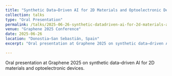 ```yaml
---
title: "Synthetic Data–Driven AI for 2D Materials and Optoelectronic Devices"
collection: talks
type: "Oral Presentation"
permalink: /talks/2025-06-26-synthetic-datadriven-ai-for-2d-materials-and-optoelectronic-devices
venue: "Graphene 2025 Conference"
date: 2025-06-26
location: "Donostia–San Sebastián, Spain"
excerpt: "Oral presentation at Graphene 2025 on synthetic data–driven AI for 2D materials and optoelectronic devices."

---
```


Oral presentation at Graphene 2025 on synthetic data–driven AI for 2D materials and optoelectronic devices.
